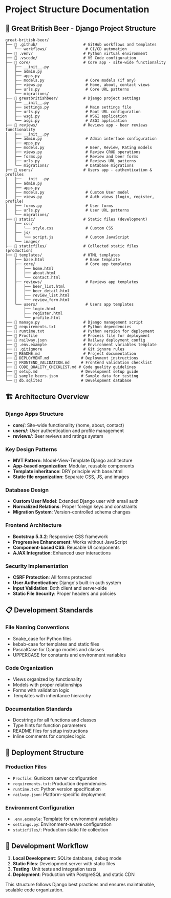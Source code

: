 # Project Structure Documentation

## 📁 Great British Beer - Django Project Structure

```
great-british-beer/
├── 📁 .github/                    # GitHub workflows and templates
│   └── workflows/                 # CI/CD automation
├── 📁 .venv/                      # Python virtual environment
├── 📁 .vscode/                    # VS Code configuration
├── 📁 core/                       # Core app - site-wide functionality
│   ├── __init__.py
│   ├── admin.py
│   ├── apps.py
│   ├── models.py                  # Core models (if any)
│   ├── views.py                   # Home, about, contact views
│   ├── urls.py                    # Core URL patterns
│   └── migrations/
├── 📁 greatbritishbeer/           # Django project settings
│   ├── __init__.py
│   ├── settings.py                # Main settings file
│   ├── urls.py                    # Root URL configuration
│   ├── wsgi.py                    # WSGI application
│   └── asgi.py                    # ASGI application
├── 📁 reviews/                    # Reviews app - beer reviews functionality
│   ├── __init__.py
│   ├── admin.py                   # Admin interface configuration
│   ├── apps.py
│   ├── models.py                  # Beer, Review, Rating models
│   ├── views.py                   # Review CRUD operations
│   ├── forms.py                   # Review and beer forms
│   ├── urls.py                    # Reviews URL patterns
│   └── migrations/                # Database migrations
├── 📁 users/                      # Users app - authentication & profiles
│   ├── __init__.py
│   ├── admin.py
│   ├── apps.py
│   ├── models.py                  # Custom User model
│   ├── views.py                   # Auth views (login, register, profile)
│   ├── forms.py                   # User forms
│   ├── urls.py                    # User URL patterns
│   └── migrations/
├── 📁 static/                     # Static files (development)
│   ├── css/
│   │   └── style.css              # Custom CSS
│   ├── js/
│   │   └── script.js              # Custom JavaScript
│   └── images/
├── 📁 staticfiles/                # Collected static files (production)
├── 📁 templates/                  # HTML templates
│   ├── base.html                  # Base template
│   ├── core/                      # Core app templates
│   │   ├── home.html
│   │   ├── about.html
│   │   └── contact.html
│   ├── reviews/                   # Reviews app templates
│   │   ├── beer_list.html
│   │   ├── beer_detail.html
│   │   ├── review_list.html
│   │   └── review_form.html
│   └── users/                     # Users app templates
│       ├── login.html
│       ├── register.html
│       └── profile.html
├── 📄 manage.py                   # Django management script
├── 📄 requirements.txt            # Python dependencies
├── 📄 runtime.txt                 # Python version for deployment
├── 📄 Procfile                    # Process file for deployment
├── 📄 railway.json                # Railway deployment config
├── 📄 .env.example                # Environment variables template
├── 📄 .gitignore                  # Git ignore rules
├── 📄 README.md                   # Project documentation
├── 📄 DEPLOYMENT.md              # Deployment instructions
├── 📄 FRONTEND_VALIDATION.md     # Frontend validation checklist
├── 📄 CODE_QUALITY_CHECKLIST.md # Code quality guidelines
├── 📄 setup.md                   # Development setup guide
├── 📄 sample_beers.json          # Sample data for testing
└── 📄 db.sqlite3                 # Development database
```

## 🏗️ Architecture Overview

### **Django Apps Structure**
- **core/**: Site-wide functionality (home, about, contact)
- **users/**: User authentication and profile management
- **reviews/**: Beer reviews and ratings system

### **Key Design Patterns**
- **MVT Pattern**: Model-View-Template Django architecture
- **App-based organization**: Modular, reusable components
- **Template inheritance**: DRY principle with base.html
- **Static file organization**: Separate CSS, JS, and images

### **Database Design**
- **Custom User Model**: Extended Django user with email auth
- **Normalized Relations**: Proper foreign keys and constraints
- **Migration System**: Version-controlled schema changes

### **Frontend Architecture**
- **Bootstrap 5.3.2**: Responsive CSS framework
- **Progressive Enhancement**: Works without JavaScript
- **Component-based CSS**: Reusable UI components
- **AJAX Integration**: Enhanced user interactions

### **Security Implementation**
- **CSRF Protection**: All forms protected
- **User Authentication**: Django's built-in auth system
- **Input Validation**: Both client and server-side
- **Static File Security**: Proper headers and policies

## 📋 Development Standards

### **File Naming Conventions**
- Snake_case for Python files
- kebab-case for templates and static files
- PascalCase for Django models and classes
- UPPERCASE for constants and environment variables

### **Code Organization**
- Views organized by functionality
- Models with proper relationships
- Forms with validation logic
- Templates with inheritance hierarchy

### **Documentation Standards**
- Docstrings for all functions and classes
- Type hints for function parameters
- README files for setup instructions
- Inline comments for complex logic

## 🚀 Deployment Structure

### **Production Files**
- `Procfile`: Gunicorn server configuration
- `requirements.txt`: Production dependencies
- `runtime.txt`: Python version specification
- `railway.json`: Platform-specific deployment

### **Environment Configuration**
- `.env.example`: Template for environment variables
- `settings.py`: Environment-aware configuration
- `staticfiles/`: Production static file collection

## 🔄 Development Workflow

1. **Local Development**: SQLite database, debug mode
2. **Static Files**: Development server with static files
3. **Testing**: Unit tests and integration tests
4. **Deployment**: Production with PostgreSQL and static CDN

This structure follows Django best practices and ensures maintainable, scalable code organization.
